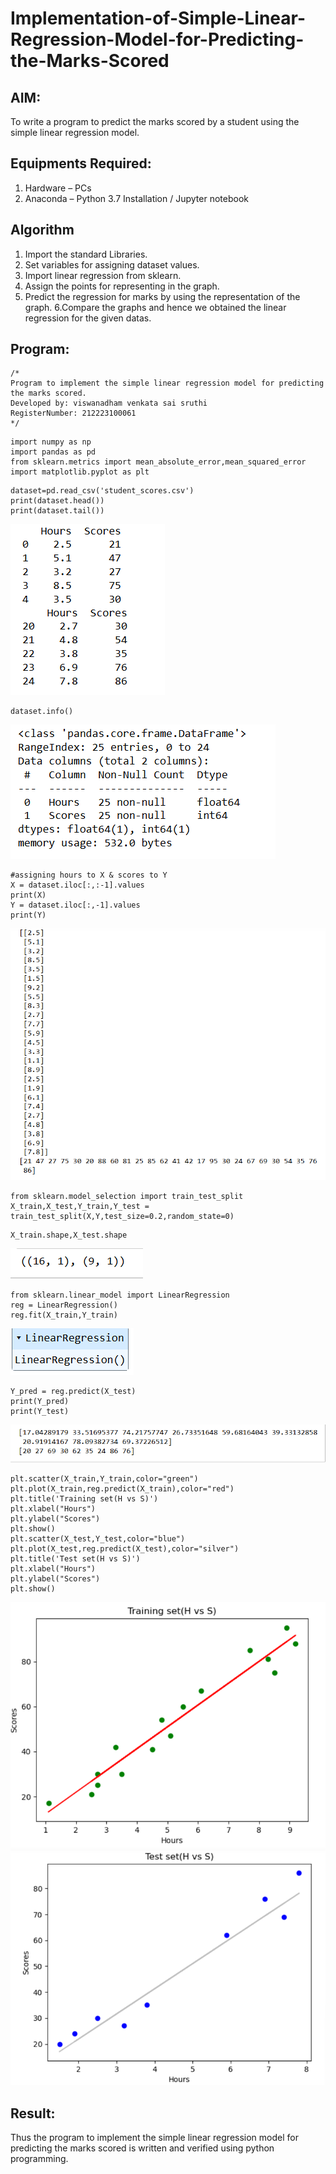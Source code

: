 # Implementation-of-Simple-Linear-Regression-Model-for-Predicting-the-Marks-Scored

## AIM:
To write a program to predict the marks scored by a student using the simple linear regression model.

## Equipments Required:
1. Hardware – PCs
2. Anaconda – Python 3.7 Installation / Jupyter notebook

## Algorithm
1. Import the standard Libraries.
2. Set variables for assigning dataset values.
3. Import linear regression from sklearn.
4. Assign the points for representing in the   graph.
5. Predict the regression for marks by using the representation of the graph.
6.Compare the graphs and hence we obtained the linear regression for the given datas.

## Program:
```
/*
Program to implement the simple linear regression model for predicting the marks scored.
Developed by: viswanadham venkata sai sruthi
RegisterNumber: 212223100061 
*/
```

```
import numpy as np
import pandas as pd
from sklearn.metrics import mean_absolute_error,mean_squared_error
import matplotlib.pyplot as plt
```
```
dataset=pd.read_csv('student_scores.csv')
print(dataset.head())
print(dataset.tail())
```
![OUTPUT](image.png)
```
dataset.info()
```
![OUTPUT](image-1.png)
```
#assigning hours to X & scores to Y
X = dataset.iloc[:,:-1].values
print(X)
Y = dataset.iloc[:,-1].values
print(Y)
```
![OUTPUT](image-2.png)
```
from sklearn.model_selection import train_test_split
X_train,X_test,Y_train,Y_test = train_test_split(X,Y,test_size=0.2,random_state=0)
```
```
X_train.shape,X_test.shape
```
![OUTPUT](image-3.png)
```
from sklearn.linear_model import LinearRegression
reg = LinearRegression()
reg.fit(X_train,Y_train)
```
![OUTPUT](image-4.png)
```
Y_pred = reg.predict(X_test)
print(Y_pred)
print(Y_test)
```
![OUTPUT](image-5.png)
```
plt.scatter(X_train,Y_train,color="green")
plt.plot(X_train,reg.predict(X_train),color="red")
plt.title('Training set(H vs S)')
plt.xlabel("Hours")
plt.ylabel("Scores")
plt.show()
plt.scatter(X_test,Y_test,color="blue")
plt.plot(X_test,reg.predict(X_test),color="silver")
plt.title('Test set(H vs S)') 
plt.xlabel("Hours")
plt.ylabel("Scores")
plt.show()         
```
![OUTPUT](image-6.png)
![OUTPUT](image-7.png)




## Result:
Thus the program to implement the simple linear regression model for predicting the marks scored is written and verified using python programming.
